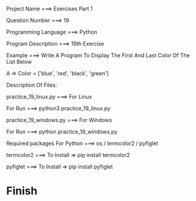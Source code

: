 Project Name ===> Exercises Part 1

Question Number ===> 19

Programming Language ===> Python

Program Description ===> 19th Exercise

Example ===> Write A Program To Display The First And Last Color Of The List Below

A => Color = ['blue', 'red', 'black', 'green']

Description Of Files:

practice_19_linux.py ===> For Linux 

For Run ===> python3 practice_19_linux.py

practice_19_windows.py ===> For Windows

For Run ===> python practice_19_windows.py

Required packages For Python ===> os / termcolor2 / pyfiglet

termcolor2 ===> To Install => pip install termcolor2

pyfiglet ===> To Install => pip install pyfiglet

# Finish
